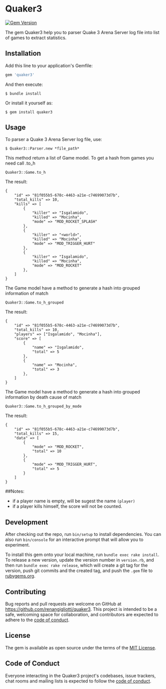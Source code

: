 # Quaker3

[![Gem Version](https://badge.fury.io/rb/quaker3.svg)](https://badge.fury.io/rb/quaker3)

The gem Quaker3 help you to parser Quake 3 Arena Server log file into list of games to extract statistics.

## Installation

Add this line to your application's Gemfile:

```ruby
gem 'quaker3'
```

And then execute:

    $ bundle install

Or install it yourself as:

    $ gem install quaker3

## Usage

To parser a Quake 3 Arena Server log file, use:

    $ Quaker3::Parser.new *file_path*

This method return a list of Game model.
To get a hash from games you need call .to_h 

    Quaker3::Game.to_h

The result:

    {
        "id" => "81f055b5-678c-4463-a21e-c74699073d7b",
        "total_kills" => 10,
        "kills" => [
            {  
                "killer" => "Isgalamido",
                "killed" => "Mocinha",
                "mode" => "MOD_ROCKET_SPLASH"
            },
            {  
                "killer" => "<world>",
                "killed" => "Mocinha",
                "mode" => "MOD_TRIGGER_HURT"
            },
            {  
                "killer" => "Isgalamido",
                "killed" => "Mocinha",
                "mode" => "MOD_ROCKET"
            },
        ]
    }

The Game model have a method to generate a hash into grouped information of match

    Quaker3::Game.to_h_grouped

The result:

    {
        "id" => "81f055b5-678c-4463-a21e-c74699073d7b",
        "total_kills" => 10,
        "players" => ["Isgalamido", "Mocinha"],
        "score" => [
            {  
                "name" => "Isgalamido",
                "total" => 5
            },
            {  
                "name" => "Mocinha",
                "total" => 3
            },
        ]
    }

The Game model have a method to generate a hash into grouped information by death cause of match

    Quaker3::Game.to_h_grouped_by_mode

The result:

    {
        "id" => "81f055b5-678c-4463-a21e-c74699073d7b",
        "total_kills" => 15,
        "data" => [
            {
                "mode" => "MOD_ROCKET",
                "total" => 10
            },
            {
                "mode" => "MOD_TRIGGER_HURT",
                "total" => 5
            }
        ]
    }

##Notes:

* if a player name is empty, will be sugest the name `(player)`
* if a player kills himself, the score will not be counted. 

## Development

After checking out the repo, run `bin/setup` to install dependencies. You can also run `bin/console` for an interactive prompt that will allow you to experiment.

To install this gem onto your local machine, run `bundle exec rake install`. To release a new version, update the version number in `version.rb`, and then run `bundle exec rake release`, which will create a git tag for the version, push git commits and the created tag, and push the `.gem` file to [rubygems.org](https://rubygems.org).

## Contributing

Bug reports and pull requests are welcome on GitHub at https://github.com/renangigliotti/quaker3. This project is intended to be a safe, welcoming space for collaboration, and contributors are expected to adhere to the [code of conduct](https://github.com/renangigliotti/quaker3/blob/main/CODE_OF_CONDUCT.md).

## License

The gem is available as open source under the terms of the [MIT License](https://opensource.org/licenses/MIT).

## Code of Conduct

Everyone interacting in the Quaker3 project's codebases, issue trackers, chat rooms and mailing lists is expected to follow the [code of conduct](https://github.com/renangigliotti/quaker3/blob/main/CODE_OF_CONDUCT.md).
